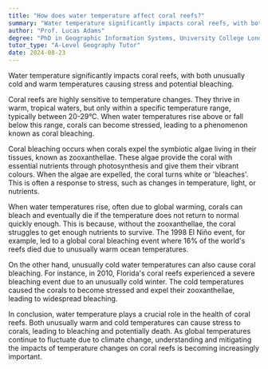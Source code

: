 ```yaml
---
title: "How does water temperature affect coral reefs?"
summary: "Water temperature significantly impacts coral reefs, with both unusually cold and warm temperatures causing stress and potential bleaching."
author: "Prof. Lucas Adams"
degree: "PhD in Geographic Information Systems, University College London"
tutor_type: "A-Level Geography Tutor"
date: 2024-08-23
---
```


Water temperature significantly impacts coral reefs, with both unusually cold and warm temperatures causing stress and potential bleaching.

Coral reefs are highly sensitive to temperature changes. They thrive in warm, tropical waters, but only within a specific temperature range, typically between 20-29°C. When water temperatures rise above or fall below this range, corals can become stressed, leading to a phenomenon known as coral bleaching.

Coral bleaching occurs when corals expel the symbiotic algae living in their tissues, known as zooxanthellae. These algae provide the coral with essential nutrients through photosynthesis and give them their vibrant colours. When the algae are expelled, the coral turns white or 'bleaches'. This is often a response to stress, such as changes in temperature, light, or nutrients.

When water temperatures rise, often due to global warming, corals can bleach and eventually die if the temperature does not return to normal quickly enough. This is because, without the zooxanthellae, the coral struggles to get enough nutrients to survive. The 1998 El Niño event, for example, led to a global coral bleaching event where 16% of the world's reefs died due to unusually warm ocean temperatures.

On the other hand, unusually cold water temperatures can also cause coral bleaching. For instance, in 2010, Florida's coral reefs experienced a severe bleaching event due to an unusually cold winter. The cold temperatures caused the corals to become stressed and expel their zooxanthellae, leading to widespread bleaching.

In conclusion, water temperature plays a crucial role in the health of coral reefs. Both unusually warm and cold temperatures can cause stress to corals, leading to bleaching and potentially death. As global temperatures continue to fluctuate due to climate change, understanding and mitigating the impacts of temperature changes on coral reefs is becoming increasingly important.
    
